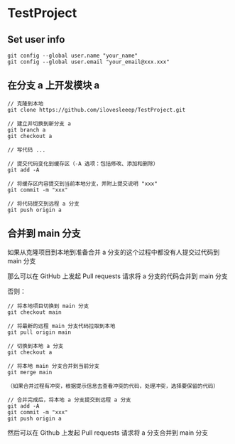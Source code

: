 # TestProject

## Set user info
	git config --global user.name "your_name"
	git config --global user.email "your_email@xxx.xxx"

## 在分支 a 上开发模块 a
	// 克隆到本地
	git clone https://github.com/ilovesleeep/TestProject.git

	// 建立并切换到新分支 a
	git branch a
	git checkout a

	// 写代码 ...

	// 提交代码变化到缓存区（-A 选项：包括修改、添加和删除）
	git add -A

	// 将缓存区内容提交到当前本地分支，并附上提交说明 "xxx"
	git commit -m "xxx"

	// 将代码提交到远程 a 分支
	git push origin a

## 合并到 main 分支
如果从克隆项目到本地到准备合并 a 分支的这个过程中都没有人提交过代码到 main 分支

那么可以在 GitHub 上发起 Pull requests 请求将 a 分支的代码合并到 main 分支

否则：
 
	// 将本地项目切换到 main 分支
	git checkout main

	// 将最新的远程 main 分支代码拉取到本地
	git pull origin main

	// 切换到本地 a 分支
	git checkout a

	// 将本地 main 分支合并到当前分支
	git merge main

	（如果合并过程有冲突，根据提示信息去查看冲突的代码，处理冲突，选择要保留的代码）
	
	// 合并完成后，将本地 a 分支提交到远程 a 分支
	git add -A
	git commit -m "xxx"
	git push origin a

然后可以在 Github 上发起 Pull requests 请求将 a 分支合并到 main 分支
